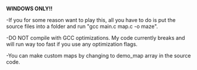**WINDOWS ONLY!!**

-If you for some reason want to play this, all you have to do is put the source files into a folder and run "gcc main.c map.c -o maze".

-DO NOT compile with GCC optimizations. My code currently breaks and will run way too fast if you use any optimization flags.

-You can make custom maps by changing to demo_map array in the source code.
